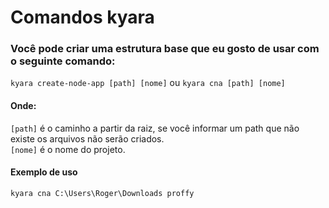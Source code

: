 
# Comandos kyara

### Você pode criar uma estrutura base que eu gosto de usar com o seguinte comando:
`kyara create-node-app [path] [nome]` ou `kyara cna [path] [nome]` <br>

#### Onde:
`[path]` é o caminho a partir da raiz, se você informar um path que não existe os arquivos não serão criados. <br>
`[nome]` é o nome do projeto. <br>

#### Exemplo de uso

`kyara cna C:\Users\Roger\Downloads proffy`
